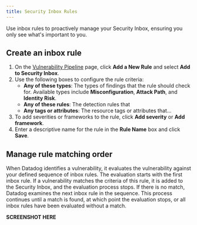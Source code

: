 ```yaml
---
title: Security Inbox Rules
---
```


Use inbox rules to proactively manage your Security Inbox, ensuring you only see what's important to you.

## Create an inbox rule

1. On the [Vulnerability Pipeline][2] page, click **Add a New Rule** and select **Add to Security Inbox**.
1. Use the following boxes to configure the rule criteria:
    - **Any of these types**: The types of findings that the rule should check for. Available types include **Misconfiguration**, **Attack Path**, and **Identity Risk**.
    - **Any of these rules**: The detection rules that  
    - **Any tags or attributes**: The resource tags or attributes that...
1. To add severities or frameworks to the rule, click **Add severity** or **Add framework**.
1. Enter a descriptive name for the rule in the **Rule Name** box and click **Save**.

## Manage rule matching order

When Datadog identifies a vulnerability, it evaluates the vulnerability against your defined sequence of inbox rules. The evaluation starts with the first inbox rule. If a vulnerability matches the criteria of this rule, it is added to the Security Inbox, and the evaluation process stops. If there is no match, Datadog examines the next inbox rule in the sequence. This process continues until a match is found, at which point the evaluation stops, or all inbox rules have been evaluated without a match. 

**SCREENSHOT HERE**

[2]: https://app.datadoghq.com/security/configuration/pipeline-vulnerability
